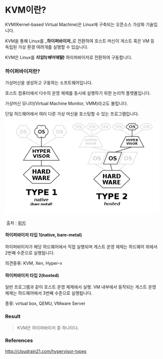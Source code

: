 # KVM이란?

KVM(Kernel-based Virtual Machine)은 Linux에 구축되는 오픈소스 가상화 기술입니다.

KVM을 통해 Linux를 _**하이퍼바이저**_로 전환하여 호스트 머신이 게스트 혹은 VM 등 독립된 가상 환경 여려개를 실행할 수 있습니다.

KVM은 Linux를 _**타입1(베어메탈)**_ 하이퍼바이저로 전환하여 구동합니다.



### 하이퍼바이저란?

가상머신을 생성하고 구동하는 소프트웨어입니다.

호스트 컴퓨터에서 다수의 운영 체제를 동시에 실행하기 위한 논리적 플랫폼입니다.

가상머신 모니터(Virtual Machine Monitor, VMM)라고도 불립니다.

단일 하드웨어에서 여러 다른 가상 머신을 호스팅할 수 있는 프로그램입니다.

![image-20211029095355763](https://raw.githubusercontent.com/KrGil/TIL/main/Team_discussion/KVM이란.assets/image-20211029095355763.png)

​																	출처 : [위키](https://ko.wikipedia.org/wiki/%ED%95%98%EC%9D%B4%ED%8D%BC%EB%B0%94%EC%9D%B4%EC%A0%80)

#### 하이퍼바이저 타입 1(native, bare-metal)

하이퍼바이저가 해당 하드웨어에서 직접 실행되며 게스트 운영 체제는 하드웨어 위에서 2번째 수준으로 실행됩니다.

의견종류:  KVM, Xen, Hyper-v



#### 하이퍼바이저 타입 2(hosted)

일반 프로그램과 같이 호스트 운영 체제에서 실행. VM 내부에서 동작되는 게스트 운영 체제는 하드웨어에서 3번째 수준으로 실행됩니다.

종류:  virtual box, QEMU, VMware Server

 

### Result

> KVM은 하이퍼바이저 중 하나이다.



### References

http://cloudrain21.com/hypervisor-types

